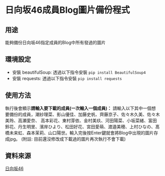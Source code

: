 # 日向坂46成員Blog圖片備份程式
## 用途
 能夠備份日向坂46指定成員的Blog中所有發過的圖片
## 環境設定
 * 安裝 beautifulSoup: 透過以下指令安裝 `pip install BeautifulSoup4`
 * 安裝 requests: 透過以下指令安裝 `pip install requests`
## 使用方法
執行後會顯示**請輸入要下載的成員(一次輸入一個成員)：** 請輸入以下其中一個想要備份的成員，潮紗理菜、影山優佳、加藤史帆、齊藤京子、佐々木久美、佐々木美玲、高瀬愛奈、 高本彩花、東村芽依、金村美玖、河田陽菜、小坂菜緒、富田鈴花、丹生明里、濱岸ひより、松田好花、宮田愛萌、渡邉美穂、上村ひなの、髙橋未来虹、森本茉莉、山口陽世。輸入完後按Enter鍵就會將Blog中出現的圖片存成jpg。 (附註: 目前還沒修改成下載過的圖片再次執行不會下載)
## 資料來源
[日向坂46](https://www.hinatazaka46.com/s/official/diary/member?ima=0000)
